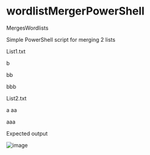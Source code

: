 # wordlistMergerPowerShell
MergesWordlists

Simple PowerShell script for merging 2 lists

List1.txt

b

bb

bbb


List2.txt

a
aa

aaa


Expected output

![image](https://user-images.githubusercontent.com/46076535/229303218-44d29f5a-edb2-43c5-873a-3b2448fbbc4f.png)

